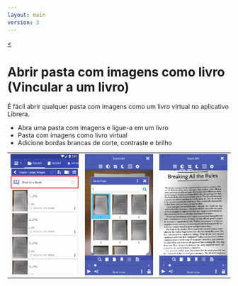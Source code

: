 ```yaml
---
layout: main
version: 3
---
```

[<](/wiki/faq/pt)

# Abrir pasta com imagens como livro (Vincular a um livro)
É fácil abrir qualquer pasta com imagens como um livro virtual no aplicativo Librera.


* Abra uma pasta com imagens e ligue-a em um livro
* Pasta com imagens como livro virtual
* Adicione bordas brancas de corte, contraste e brilho

||||
|-|-|-|
|![](1.png)|![](2.png)|![](3.png)|


